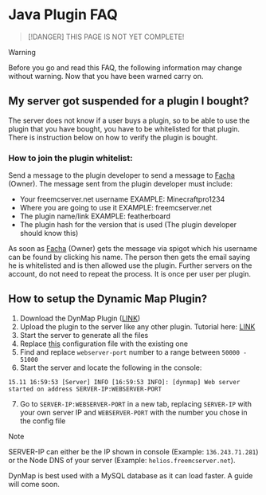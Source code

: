 # Java Plugin FAQ

> [!DANGER]
> THIS PAGE IS NOT YET COMPLETE!

> [!WARNING]
> Before you go and read this FAQ, the following information may change without warning. Now that you have been warned carry on.

## My server got suspended for a plugin I bought?

The server does not know if a user buys a plugin, so to be able to use the plugin that you have bought, you have to be whitelisted for that plugin. There is instruction below on how to verify the plugin is bought.

### How to join the plugin whitelist:

Send a message to the plugin developer to send a message to [Facha](https://www.spigotmc.org/members/esquilo_azul.19239/) \(Owner\). The message sent from the plugin developer must include:

* Your freemcserver.net username EXAMPLE: Minecraftpro1234
* Where you are going to use it EXAMPLE: freemcserver.net
* The plugin name/link EXAMPLE: featherboard
* The plugin hash for the version that is used \(The plugin developer should know this\)

As soon as [Facha](https://www.spigotmc.org/members/esquilo_azul.19239/) \(Owner\) gets the message via spigot which his username can be found by clicking his name. The person then gets the email saying he is whitelisted and is then allowed use the plugin. Further servers on the account, do not need to repeat the process. It is once per user per plugin.

## How to setup the Dynamic Map Plugin?

1. Download the DynMap Plugin \([LINK](https://www.spigotmc.org/resources/dynmap.274/)\)
2. Upload the plugin to the server like any other plugin. Tutorial here: [LINK](https://youtu.be/QRldgu51qJg)
3. Start the server to generate all the files
4. Replace [this](https://cdn.discordapp.com/attachments/586568892810526720/647837234216828941/configuration.txt) configuration file with the existing one
5. Find and replace `webserver-port` number to a range between `50000 - 51000`
6. Start the server and locate the following in the console:

```text
15.11 16:59:53 [Server] INFO [16:59:53 INFO]: [dynmap] Web server started on address SERVER-IP:WEBSERVER-PORT
```

7. Go to `SERVER-IP:WEBSERVER-PORT` in a new tab, replacing `SERVER-IP` with your own server IP and `WEBSERVER-PORT` with the number you chose in the config file

> [!NOTE]
> SERVER-IP can either be the IP shown in console \(Example: `136.243.71.281`\) or the Node DNS of your server \(Example: `helios.freemcserver.net`\).
> 
> DynMap is best used with a MySQL database as it can load faster. A guide will come soon.
